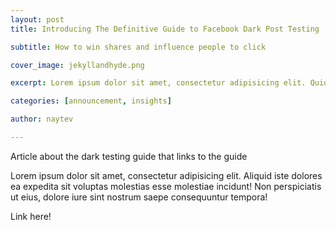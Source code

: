 ```yaml
---
layout: post
title: Introducing The Definitive Guide to Facebook Dark Post Testing

subtitle: How to win shares and influence people to click

cover_image: jekyllandhyde.png

excerpt: Lorem ipsum dolor sit amet, consectetur adipisicing elit. Quidem odit voluptates minima, iste, quasi esse accusamus libero, quaerat unde necessitatibus, inventore blanditiis. Aliquid cumque ullam quis id minima, molestias unde!

categories: [announcement, insights]

author: naytev

---
```


Article about the dark testing guide that links to the guide

Lorem ipsum dolor sit amet, consectetur adipisicing elit. Aliquid iste dolores ea expedita sit voluptas molestias esse molestiae incidunt! Non perspiciatis ut eius, dolore iure sint nostrum saepe consequuntur tempora!

Link here!
